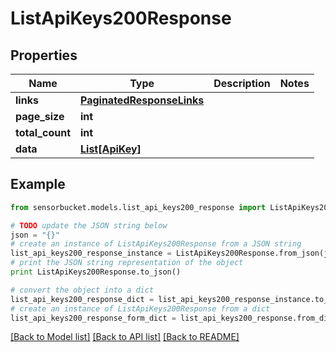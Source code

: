 # ListApiKeys200Response


## Properties

Name | Type | Description | Notes
------------ | ------------- | ------------- | -------------
**links** | [**PaginatedResponseLinks**](PaginatedResponseLinks.md) |  | 
**page_size** | **int** |  | 
**total_count** | **int** |  | 
**data** | [**List[ApiKey]**](ApiKey.md) |  | 

## Example

```python
from sensorbucket.models.list_api_keys200_response import ListApiKeys200Response

# TODO update the JSON string below
json = "{}"
# create an instance of ListApiKeys200Response from a JSON string
list_api_keys200_response_instance = ListApiKeys200Response.from_json(json)
# print the JSON string representation of the object
print ListApiKeys200Response.to_json()

# convert the object into a dict
list_api_keys200_response_dict = list_api_keys200_response_instance.to_dict()
# create an instance of ListApiKeys200Response from a dict
list_api_keys200_response_form_dict = list_api_keys200_response.from_dict(list_api_keys200_response_dict)
```
[[Back to Model list]](../README.md#documentation-for-models) [[Back to API list]](../README.md#documentation-for-api-endpoints) [[Back to README]](../README.md)



